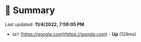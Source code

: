 # 📖 Summary
Last updated: **11/4/2022, 7:59:05 PM**

- `GET` [https://google.com](https://google.com) - **Up** (129ms)

